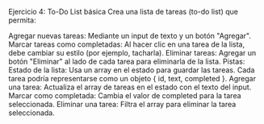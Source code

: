 Ejercicio 4: To-Do List básica
Crea una lista de tareas (to-do list) que permita:

Agregar nuevas tareas: Mediante un input de texto y un botón "Agregar".
Marcar tareas como completadas: Al hacer clic en una tarea de la lista, debe cambiar su estilo (por ejemplo, tacharla).
Eliminar tareas: Agregar un botón "Eliminar" al lado de cada tarea para eliminarla de la lista.
Pistas:
Estado de la lista: Usa un array en el estado para guardar las tareas. Cada tarea podría representarse como un objeto { id, text, completed }.
Agregar una tarea: Actualiza el array de tareas en el estado con el texto del input.
Marcar como completada: Cambia el valor de completed para la tarea seleccionada.
Eliminar una tarea: Filtra el array para eliminar la tarea seleccionada.